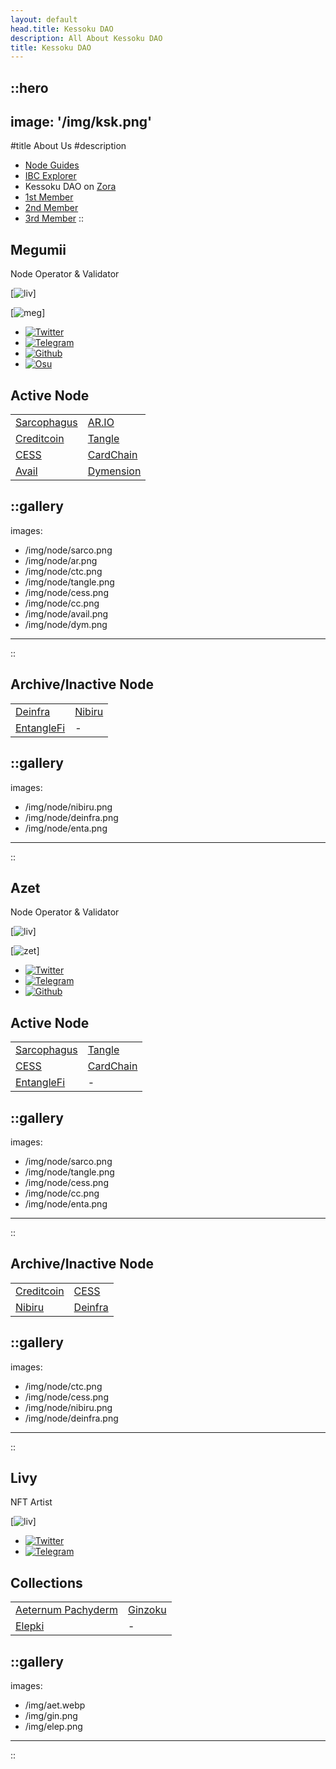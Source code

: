 ```yaml
---
layout: default
head.title: Kessoku DAO
description: All About Kessoku DAO
title: Kessoku DAO
---
```


::hero
---
image: '/img/ksk.png'
---
#title
About Us
#description
- [Node Guides](https://abc.kessoku.xyz)
- [IBC Explorer](https://exp.kessoku.xyz)
- Kessoku DAO on [Zora](https://nouns.build/dao/zora/0x68fa9900f534704f04a8eb2bca02eaf441603c7a)
- [1st Member](#megumii)
- [2nd Member](#azet)
- [3rd Member](#livy)
::

## Megumii

Node Operator & Validator

[![liv](/img/meg.jpg)]

[![meg](https://lanyard.cnrad.dev/api/873803230042263563?idleMessage=:Building%20something...&bg=51177a)]


- [![Twitter](https://img.shields.io/static/v1?label=Twitter&message=%F0%9F%8E%BC&logo=X&color=ffffff)](https://twitter.com/megumii_tez)
- [![Telegram](https://img.shields.io/static/v1?label=Telegram&message=%F0%9F%8E%BC&logo=Telegram&color=ffffff)](https://KatouMegumii.t.me)
- [![Github](https://img.shields.io/static/v1?label=Github&message=%F0%9F%8E%BC&logo=GitHub&color=ffffff)](https://github.com/Megumiiiiii)
- [![Osu](https://img.shields.io/static/v1?label=Osu!&message=%F0%9F%8E%BC&logo=Osu&color=ffffff)](https://osu.ppy.sh/users/29234830)

## Active Node

| | |
| ------ | ------- |
| [Sarcophagus](https://app.sarcophagus.io/archaeologists) | [AR.IO](https://blessingway.xyz) |
| [Creditcoin](https://staking.creditcoin.org/#/community) | [Tangle](https://polkadot.js.org/apps/?rpc=wss%3A%2F%2Frpc-archive.tangle.tools#/accounts) |
| [CESS](https://substats.cess.cloud/) | [CardChain](https://exp.kessoku.xyz/#/CardChain-Testnet/staking/ccvaloper14vsg3gz8q4yvmx3hnuqvh658z6vkyp3zlqgnc2) |
| [Avail](https://goldberg.avail.tools/) | [Dymension](https://portal.dymension.xyz/rollapp/megumii_6349524-1) |
::gallery
---
images:
  - /img/node/sarco.png
  - /img/node/ar.png
  - /img/node/ctc.png
  - /img/node/tangle.png
  - /img/node/cess.png
  - /img/node/cc.png
  - /img/node/avail.png
  - /img/node/dym.png
---
::

## Archive/Inactive Node

| | |
| ------ | ------- |
| [Deinfra](https://zabbix.thepower.io/zabbix.php?action=dashboard.view) | [ Nibiru](https://app.nibiru.fi) |
| [EntangleFi](https://exp.kessoku.xyz/#/Entangle-Testnet/staking/ethmvaloper1mqmk22qc0px4ctz5v30v0ssdnvtwj6pmnqeua2) | - |

::gallery
---
images:
  - /img/node/nibiru.png
  - /img/node/deinfra.png
  - /img/node/enta.png
---
::

## Azet

Node Operator & Validator

[![liv](/img/zet.jpg)]

[![zet](https://lanyard.cnrad.dev/api/462592550402916352?idleMessage=:Building%20something...&bg=8c193e)]


- [![Twitter](https://img.shields.io/static/v1?label=Twitter&message=%F0%9F%8E%BC&logo=X&color=ffffff)](https://twitter.com/Azet177)
- [![Telegram](https://img.shields.io/static/v1?label=Telegram&message=%F0%9F%8E%BC&logo=Telegram&color=ffffff)](https://Azet177.t.me)
- [![Github](https://img.shields.io/static/v1?label=Github&message=%F0%9F%8E%BC&logo=GitHub&color=ffffff)](https://github.com/Azet17)

## Active Node

| | |
| ------ | ------- |
| [Sarcophagus](https://app.sarcophagus.io/archaeologists) | [Tangle](https://polkadot.js.org/apps/?rpc=wss%3A%2F%2Frpc-archive.tangle.tools#/accounts) |
| [CESS](https://substats.cess.cloud/) | [CardChain](https://exp.kessoku.xyz/#/CardChain-Testnet/staking/ccvaloper10vszh4m9hrlu3ejrzgxrt2tpzdcyu63ac9njt9) |
| [EntangleFi](https://exp.kessoku.xyz/#/Entangle-Testnet/staking/ethmvaloper15cutfsm0akmz4dmdmjttgfd5kxvmw0ekk5t7lg) | - |

::gallery
---
images:
  - /img/node/sarco.png
  - /img/node/tangle.png
  - /img/node/cess.png
  - /img/node/cc.png
  - /img/node/enta.png
---
::

## Archive/Inactive Node

| | |
| ------ | ------- |
| [Creditcoin](https://staking.creditcoin.org/#/community) | [CESS](https://substats.cess.cloud/) |
| [ Nibiru](https://app.nibiru.fi) | [Deinfra](https://zabbix.thepower.io/zabbix.php?action=dashboard.view) |

::gallery
---
images:
  - /img/node/ctc.png
  - /img/node/cess.png
  - /img/node/nibiru.png
  - /img/node/deinfra.png
---
::

## Livy

NFT Artist

[![liv](/img/liv.jpg)]

- [![Twitter](https://img.shields.io/static/v1?label=Twitter&message=%F0%9F%8E%BC&logo=X&color=ffffff)](https://twitter.com/LivvyusXII)
- [![Telegram](https://img.shields.io/static/v1?label=Telegram&message=%F0%9F%8E%BC&logo=Telegram&color=ffffff)](https://t.me/TermurahseBC)

## Collections

| | |
| ------ | ------- |
| [Aeternum Pachyderm](https://bazar.blessingway.xyz/#/collection/ADd6xeeWq_pYbu0m7ZlihV5CQkjOCKJIb9h7gWEDB6k) | [Ginzoku](https://bazar.blessingway.xyz/#/collection/dz_kPvNJm5KoH_zTax159eBLEsTxEw70nQ63J80-77A) |
| [Elepki](https://bazar.blessingway.xyz/#/collection/dVNLMC0VIUVLzoXX0nyhxcEy7J3RbRdBOpEqz7OFNfs) | - |
::gallery
---
images:
  - /img/aet.webp
  - /img/gin.png
  - /img/elep.png
---
::